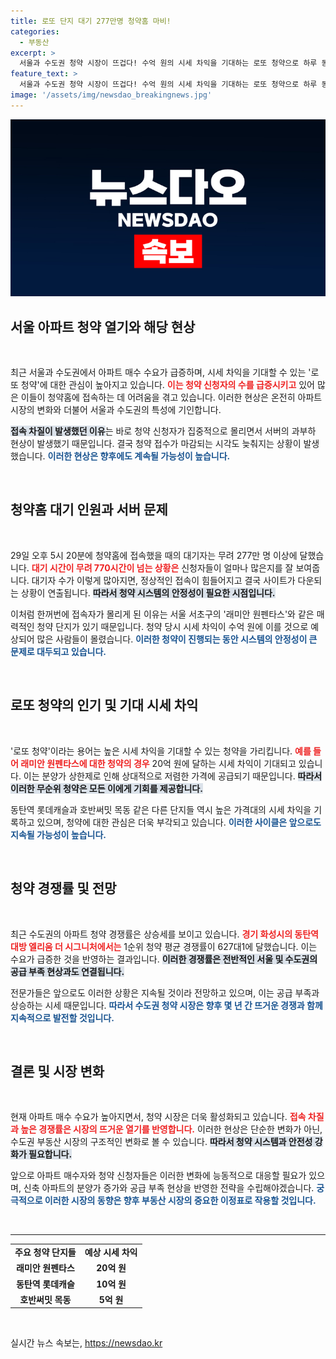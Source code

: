 ```yaml
---
title: 로또 단지 대기 277만명 청약홈 마비!
categories:
  - 부동산
excerpt: >
  서울과 수도권 청약 시장이 뜨겁다! 수억 원의 시세 차익을 기대하는 로또 청약으로 하루 동안 277만 명이 몰리며, 한국부동산원 사이트가 마비됐다. 청약 경쟁률이 치솟고 공급 부족 우려가 확산되며, 수요는 계속 증가할 전망이다.
feature_text: >
  서울과 수도권 청약 시장이 뜨겁다! 수억 원의 시세 차익을 기대하는 로또 청약으로 하루 동안 277만 명이 몰리며, 한국부동산원 사이트가 마비됐다. 청약 경쟁률이 치솟고 공급 부족 우려가 확산되며, 수요는 계속 증가할 전망이다.
image: '/assets/img/newsdao_breakingnews.jpg'
---
```


<p><img src="/assets/img/newsdao_breakingnews.jpg" alt="implanttips 속보" /></p>

<h2 data-ke-size="size26">서울 아파트 청약 열기와 해당 현상</h2>

<p data-ke-size="size16">&nbsp;</p>

<p>최근 서울과 수도권에서 아파트 매수 수요가 급증하며, 시세 차익을 기대할 수 있는 '로또 청약'에 대한 관심이 높아지고 있습니다. <b><span style="color: #ee2323;">이는 청약 신청자의 수를 급증시키고</span></b> 있어 많은 이들이 청약홈에 접속하는 데 어려움을 겪고 있습니다. 이러한 현상은 온전히 아파트 시장의 변화와 더불어 서울과 수도권의 특성에 기인합니다. </p>

<p><b><span style="background-color: #21538527;">접속 차질이 발생했던 이유</span></b>는 바로 청약 신청자가 집중적으로 몰리면서 서버의 과부하 현상이 발생했기 때문입니다. 결국 청약 접수가 마감되는 시각도 늦춰지는 상황이 발생했습니다. <b><span style="color: #1a5490;">이러한 현상은 향후에도 계속될 가능성이 높습니다.</span></b></p>

<p data-ke-size="size16">&nbsp;</p>

<h2 data-ke-size="size26">청약홈 대기 인원과 서버 문제</h2>

<p data-ke-size="size16">&nbsp;</p>

<p>29일 오후 5시 20분에 청약홈에 접속했을 때의 대기자는 무려 277만 명 이상에 달했습니다. <b><span style="color: #ee2323;">대기 시간이 무려 770시간이 넘는 상황은</span></b> 신청자들이 얼마나 많은지를 잘 보여줍니다. 대기자 수가 이렇게 많아지면, 정상적인 접속이 힘들어지고 결국 사이트가 다운되는 상황이 연출됩니다. <b><span style="background-color: #21538527;">따라서 청약 시스템의 안정성이 필요한 시점입니다.</span></b> </p>

<p>이처럼 한꺼번에 접속자가 몰리게 된 이유는 서울 서초구의 '래미안 원펜타스'와 같은 매력적인 청약 단지가 있기 때문입니다. 청약 당시 시세 차익이 수억 원에 이를 것으로 예상되어 많은 사람들이 몰렸습니다. <b><span style="color: #1a5490;">이러한 청약이 진행되는 동안 시스템의 안정성이 큰 문제로 대두되고 있습니다.</span></b></p>

<p data-ke-size="size16">&nbsp;</p>

<h2 data-ke-size="size26">로또 청약의 인기 및 기대 시세 차익</h2>

<p data-ke-size="size16">&nbsp;</p>

<p>'로또 청약'이라는 용어는 높은 시세 차익을 기대할 수 있는 청약을 가리킵니다. <b><span style="color: #ee2323;">예를 들어 래미안 원펜타스에 대한 청약의 경우</span></b> 20억 원에 달하는 시세 차익이 기대되고 있습니다. 이는 분양가 상한제로 인해 상대적으로 저렴한 가격에 공급되기 때문입니다. <b><span style="background-color: #21538527;">따라서 이러한 무순위 청약은 모든 이에게 기회를 제공합니다.</span></b></p>

<p>동탄역 롯데캐슬과 호반써밋 목동 같은 다른 단지들 역시 높은 가격대의 시세 차익을 기록하고 있으며, 청약에 대한 관심은 더욱 부각되고 있습니다. <b><span style="color: #1a5490;">이러한 사이클은 앞으로도 지속될 가능성이 높습니다.</span></b></p>

<p data-ke-size="size16">&nbsp;</p>

<h2 data-ke-size="size26">청약 경쟁률 및 전망</h2>

<p data-ke-size="size16">&nbsp;</p>

<p>최근 수도권의 아파트 청약 경쟁률은 상승세를 보이고 있습니다. <b><span style="color: #ee2323;">경기 화성시의 동탄역 대방 엘리움 더 시그니처에서는</span></b> 1순위 청약 평균 경쟁률이 627대1에 달했습니다. 이는 수요가 급증한 것을 반영하는 결과입니다. <b><span style="background-color: #21538527;">이러한 경쟁률은 전반적인 서울 및 수도권의 공급 부족 현상과도 연결됩니다.</span></b></p>

<p>전문가들은 앞으로도 이러한 상황은 지속될 것이라 전망하고 있으며, 이는 공급 부족과 상승하는 시세 때문입니다. <b><span style="color: #1a5490;">따라서 수도권 청약 시장은 향후 몇 년 간 뜨거운 경쟁과 함께 지속적으로 발전할 것입니다.</span></b></p>

<p data-ke-size="size16">&nbsp;</p>

<h2 data-ke-size="size26">결론 및 시장 변화</h2>

<p data-ke-size="size16">&nbsp;</p>

<p>현재 아파트 매수 수요가 높아지면서, 청약 시장은 더욱 활성화되고 있습니다. <b><span style="color: #ee2323;">접속 차질과 높은 경쟁률은 시장의 뜨거운 열기를 반영합니다.</span></b> 이러한 현상은 단순한 변화가 아닌, 수도권 부동산 시장의 구조적인 변화로 볼 수 있습니다. <b><span style="background-color: #21538527;">따라서 청약 시스템과 안전성 강화가 필요합니다.</span></b></p>

<p>앞으로 아파트 매수자와 청약 신청자들은 이러한 변화에 능동적으로 대응할 필요가 있으며, 신축 아파트의 분양가 증가와 공급 부족 현상을 반영한 전략을 수립해야겠습니다. <b><span style="color: #1a5490;">궁극적으로 이러한 시장의 동향은 향후 부동산 시장의 중요한 이정표로 작용할 것입니다.</span></b></p>

<p data-ke-size="size16">&nbsp;</p>

<hr>

<table style="width: 100%; border-collapse: collapse; text-align: left;">
<tr>
<td style="text-align: center; height: 17px;"><b>주요 청약 단지들</b></td>
<td style="text-align: center; height: 17px;"><b>예상 시세 차익</b></td>
</tr>
<tr>
<td style="text-align: center; height: 17px;"><b>래미안 원펜타스</b></td>
<td style="text-align: center; height: 17px;"><b>20억 원</b></td>
</tr>
<tr>
<td style="text-align: center; height: 17px;"><b>동탄역 롯데캐슬</b></td>
<td style="text-align: center; height: 17px;"><b>10억 원</b></td>
</tr>
<tr>
<td style="text-align: center; height: 17px;"><b>호반써밋 목동</b></td>
<td style="text-align: center; height: 17px;"><b>5억 원</b></td>
</tr>
</table>

<p data-ke-size="size16">&nbsp;</p>
실시간 뉴스 속보는, <a href="https://newsdao.kr" rel="dofollow">https://newsdao.kr</a>


